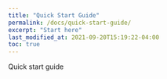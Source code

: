 ```yaml
---
title: "Quick Start Guide"
permalink: /docs/quick-start-guide/
excerpt: "Start here"
last_modified_at: 2021-09-20T15:19:22-04:00
toc: true
---
```


Quick start guide